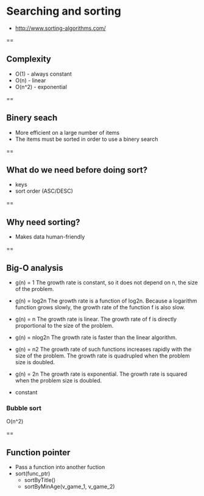 # Searching and sorting
- http://www.sorting-algorithms.com/

==

## Complexity
- O(1)   - always constant
- O(n)   - linear
- O(n^2) - exponential

==

## Binery seach
- More efficient on a large number of items
- The items must be sorted in order to use a binery search

==

## What do we need before doing sort?
- keys
- sort order (ASC/DESC)

==

## Why need sorting?
- Makes data human-friendly

==

## Big-O analysis

- g(n) = 1
The growth rate is constant, so it does not depend on n, the size of the problem.
- g(n) = log2n
The growth rate is a function of log2n. Because a logarithm function grows slowly, the growth rate of the function f is also slow.
- g(n) = n
The growth rate is linear. The growth rate of f is directly proportional to the size of the problem.
- g(n) = nlog2n
The growth rate is faster than the linear algorithm.
- g(n) = n2
The growth rate of such functions increases rapidly with the size of the problem. The growth rate is quadrupled when the problem size is doubled.
- g(n) = 2n
The growth rate is exponential. The growth rate is squared when the problem size is doubled.

- constant

### Bubble sort
O(n^2)

==

## Function pointer
- Pass a function into another fuction
- sort(func_ptr)
    + sortByTitle()
    + sortByMinAge(v_game_1, v_game_2)
